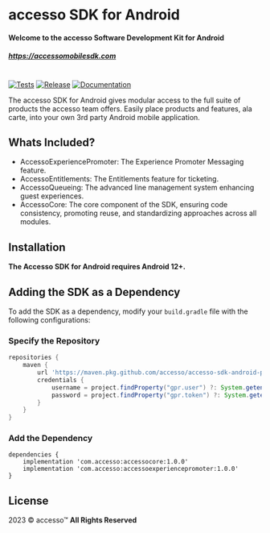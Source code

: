 # accesso SDK for Android 
#### Welcome to the accesso Software Development Kit for Android
##### https://accessomobilesdk.com 
#
[![Tests](https://github.com/accesso/accesso-sdk-android/actions/workflows/test_all_modules.yml/badge.svg)](https://github.com/accesso/accesso-sdk-android/actions/workflows/test_all_modules.yml)
[![Release](https://github.com/accesso/accesso-sdk-android/actions/workflows/release.yml/badge.svg?branch=main)](https://github.com/accesso/accesso-sdk-android/actions/workflows/release.yml)
[![Documentation](https://github.com/accesso/accesso-sdk-android/actions/workflows/documentation_deploy.yml/badge.svg)](https://github.com/accesso/accesso-sdk-android/actions/workflows/documentation_deploy.yml)

The accesso SDK for Android gives modular access to the full suite of products the accesso team offers. Easily place products and features, ala carte, into your own 3rd party Android mobile application. 

## Whats Included?
- AccessoExperiencePromoter: The Experience Promoter Messaging feature.
- AccessoEntitlements: The Entitlements feature for ticketing.
- AccessoQueueing: The advanced line management system enhancing guest experiences.
- AccessoCore: The core component of the SDK, ensuring code consistency, promoting reuse, and standardizing approaches across all modules.

## Installation

**The Accesso SDK for Android requires Android 12+.**

## Adding the SDK as a Dependency

To add the SDK as a dependency, modify your `build.gradle` file with the following configurations:

### Specify the Repository

```gradle
repositories {
    maven {
        url 'https://maven.pkg.github.com/accesso/accesso-sdk-android-public'
        credentials {
            username = project.findProperty("gpr.user") ?: System.getenv("USERNAME_GITHUB")
            password = project.findProperty("gpr.token") ?: System.getenv("TOKEN_GITHUB")
        }
    }
}
```

### Add the Dependency

```
dependencies {
    implementation 'com.accesso:accessocore:1.0.0'
    implementation 'com.accesso:accessoexperiencepromoter:1.0.0'
}
```

## License
2023 © accesso™
**All Rights Reserved**
